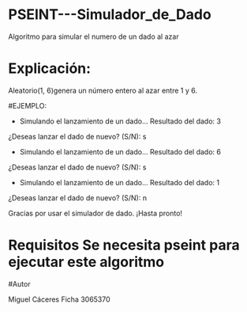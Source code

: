 # PSEINT---Simulador_de_Dado
Algoritmo para simular el numero de un dado al azar

# Explicación:

Aleatorio(1, 6)genera un número entero al azar entre 1 y 6.


#EJEMPLO:

- Simulando el lanzamiento de un dado...
Resultado del dado: 3

¿Deseas lanzar el dado de nuevo? (S/N): s

- Simulando el lanzamiento de un dado...
Resultado del dado: 6

¿Deseas lanzar el dado de nuevo? (S/N): s

- Simulando el lanzamiento de un dado...
Resultado del dado: 1

¿Deseas lanzar el dado de nuevo? (S/N): n

Gracias por usar el simulador de dado. ¡Hasta pronto!



# Requisitos Se necesita pseint para ejecutar este algoritmo

#Autor

Miguel Cáceres
Ficha 3065370
